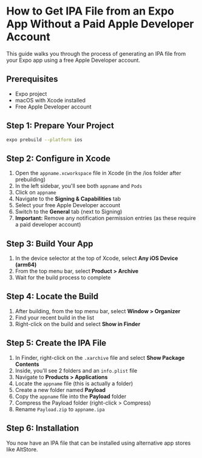# How to Get IPA File from an Expo App Without a Paid Apple Developer Account

This guide walks you through the process of generating an IPA file from your Expo app using a free Apple Developer account.

## Prerequisites
- Expo project
- macOS with Xcode installed
- Free Apple Developer account

## Step 1: Prepare Your Project
```bash
expo prebuild --platform ios
```

## Step 2: Configure in Xcode
1. Open the `appname.xcworkspace` file in Xcode (in the /ios folder after prebuilding)
2. In the left sidebar, you'll see both `appname` and `Pods`
3. Click on `appname`
4. Navigate to the **Signing & Capabilities** tab
5. Select your free Apple Developer account
6. Switch to the **General** tab (next to Signing)
7. **Important:** Remove any notification permission entries (as these require a paid developer account)

## Step 3: Build Your App
1. In the device selector at the top of Xcode, select **Any iOS Device (arm64)**
2. From the top menu bar, select **Product > Archive**
3. Wait for the build process to complete

## Step 4: Locate the Build
1. After building, from the top menu bar, select **Window > Organizer**
2. Find your recent build in the list
3. Right-click on the build and select **Show in Finder**

## Step 5: Create the IPA File
1. In Finder, right-click on the `.xarchive` file and select **Show Package Contents**
2. Inside, you'll see 2 folders and an `info.plist` file
3. Navigate to **Products > Applications**
4. Locate the `appname` file (this is actually a folder)
5. Create a new folder named **Payload**
6. Copy the `appname` file into the **Payload** folder
7. Compress the Payload folder (right-click > Compress)
8. Rename `Payload.zip` to `appname.ipa`

## Step 6: Installation
You now have an IPA file that can be installed using alternative app stores like AltStore.
